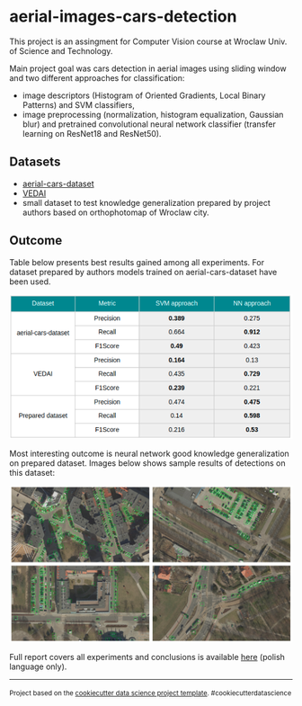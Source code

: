 aerial-images-cars-detection
==============================

This project is an assingment for Computer Vision course at Wroclaw Univ. of Science and Technology. 

Main project goal was cars detection in aerial images using sliding window and two different approaches for classification:
- image descriptors (Histogram of Oriented Gradients, Local Binary Patterns) and SVM classifiers,
- image preprocessing (normalization, histogram equalization, Gaussian blur) and pretrained convolutional neural network classifier (transfer learning on ResNet18 and ResNet50).

Datasets
------------
- [aerial-cars-dataset](https://github.com/jekhor/aerial-cars-dataset)
- [VEDAI](https://downloads.greyc.fr/vedai/)
- small dataset to test knowledge generalization prepared by project authors based on orthophotomap of Wroclaw city.

Outcome
------------
Table below presents best results gained among all experiments. For dataset prepared by authors models trained on aerial-cars-dataset have been used.

![Table](./assets/table.png)

Most interesting outcome is neural network good knowledge generalization on prepared dataset. Images below shows sample results of detections on this dataset:

![Sample_detections](./assets/images.png)

Full report covers all experiments and conclusions is available [here]() (polish language only). 

--------

<p><small>Project based on the <a target="_blank" href="https://drivendata.github.io/cookiecutter-data-science/">cookiecutter data science project template</a>. #cookiecutterdatascience</small></p>
